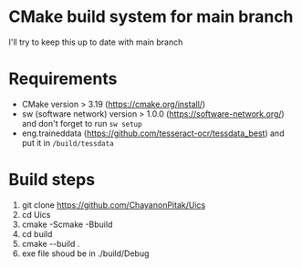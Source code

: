 # CMake build system for main branch
I'll try to keep this up to date with main branch

# Requirements
- CMake version > 3.19 (https://cmake.org/install/)
- sw (software network) version > 1.0.0 (https://software-network.org/) and don't forget to run ```sw setup```
- eng.traineddata (https://github.com/tesseract-ocr/tessdata_best) and put it in ```/build/tessdata```

# Build steps
1. git clone https://github.com/ChayanonPitak/Uics
2. cd Uics
3. cmake -Scmake -Bbuild
4. cd build
5. cmake --build .
6. exe file shoud be in ./build/Debug